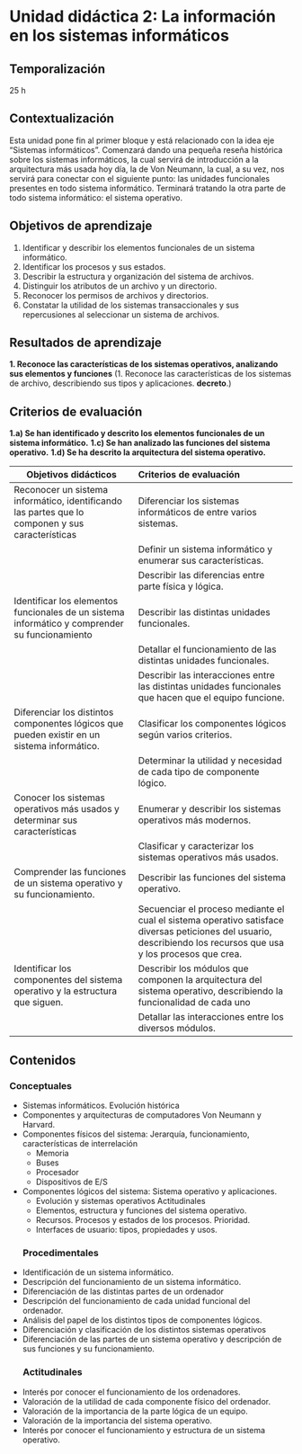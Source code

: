 # Unidad didáctica 2: La información en los sistemas informáticos

## Temporalización
25 h
## Contextualización

Esta unidad pone fin al primer bloque y está relacionado con la idea eje “Sistemas informáticos”. Comenzará dando una pequeña reseña histórica sobre los sistemas informáticos, la cual servirá de introducción a la arquitectura más usada hoy día, la de Von Neumann, la cual, a su vez, nos servirá para conectar con el siguiente punto: las unidades funcionales presentes en todo sistema informático. Terminará tratando la otra parte de todo sistema informático: el sistema operativo.

## Objetivos de aprendizaje

1. Identificar y describir los elementos funcionales de un sistema informático.
3. Identificar los procesos y sus estados.
4. Describir la estructura y organización del sistema de archivos.
5. Distinguir los atributos de un archivo y un directorio.
6. Reconocer los permisos de archivos y directorios.
7. Constatar la utilidad de los sistemas transaccionales y sus repercusiones al seleccionar un sistema de archivos.

## Resultados de aprendizaje

**1. Reconoce las características de los sistemas operativos, analizando sus elementos y funciones** (1. Reconoce las características de los sistemas de archivo, describiendo sus tipos y aplicaciones.  **decreto**.)

## Criterios de evaluación

**1.a) Se han identificado y descrito los elementos funcionales de un sistema informático.**
**1.c) Se han analizado las funciones del sistema operativo.**
**1.d) Se ha descrito la arquitectura del sistema operativo.**



| Objetivos didácticos                                                                             | Criterios de evaluación                                                                                                                                           |
|--------------------------------------------------------------------------------------------------|:------------------------------------------------------------------------------------------------------------------------------------------------------------------|
| Reconocer un sistema informático, identificando las partes que lo componen y sus características | Diferenciar los sistemas informáticos de entre varios sistemas.                                                                                                   |
|                                                                                                  | Definir un sistema informático y enumerar sus características.                                                                                                    |
|                                                                                                  | Describir las diferencias entre parte física y lógica.                                                                                                            |
| Identificar los elementos funcionales de un sistema informático y comprender su funcionamiento   | Describir las distintas unidades funcionales.                                                                                                                     |
|                                                                                                  | Detallar el funcionamiento de las distintas unidades funcionales.                                                                                                 |
|                                                                                                  | Describir las interacciones entre las distintas unidades funcionales que hacen que el equipo funcione.                                                            |
| Diferenciar los distintos componentes lógicos que pueden existir en un sistema informático.      | Clasificar los componentes lógicos según varios criterios.                                                                                                        |
|                                                                                                  | Determinar la utilidad y necesidad de cada tipo de componente lógico.                                                                                             |
| Conocer los sistemas operativos más usados y determinar sus características                      | Enumerar y describir los sistemas operativos más modernos.                                                                                                        |
|                                                                                                  | Clasificar y caracterizar los sistemas operativos más usados.                                                                                                     |
| Comprender las funciones de un sistema operativo y su funcionamiento.                            | Describir las funciones del sistema operativo.                                                                                                                    |
|                                                                                                  | Secuenciar el proceso mediante el cual el sistema operativo satisface diversas peticiones del usuario, describiendo los recursos que usa y los procesos que crea. |
| Identificar los componentes del sistema operativo y la estructura que siguen.                    | Describir los módulos que componen la arquitectura del sistema operativo, describiendo la funcionalidad de cada uno                                               |
|                                                                                                  | Detallar las interacciones entre los diversos módulos.                                                                                                            |

## Contenidos

### Conceptuales

-   Sistemas informáticos. Evolución histórica
-   Componentes y arquitecturas de computadores Von Neumann y Harvard.
-   Componentes físicos del sistema: Jerarquía, funcionamiento, características de interrelación
    - Memoria
    - Buses
    - Procesador
    - Dispositivos de E/S
-   Componentes lógicos del sistema: Sistema operativo y aplicaciones.
    - Evolución y sistemas operativos Actitudinales
    - Elementos, estructura y funciones del sistema operativo.
    - Recursos. Procesos y estados de los procesos. Prioridad.
    - Interfaces de usuario: tipos, propiedades y usos.
    ### Procedimentales
-  Identificación de un sistema informático.
-  Descripción del funcionamiento de un sistema informático.
-  Diferenciación de las distintas partes de un ordenador
- Descripción del funcionamiento de cada unidad funcional del ordenador.
- Análisis del papel de los distintos tipos de componentes lógicos.
- Diferenciación y clasificación de los distintos sistemas operativos
- Diferenciación de las partes de un sistema operativo y descripción de sus funciones y su funcionamiento.
    ### Actitudinales
- Interés por conocer el funcionamiento de los ordenadores.
- Valoración de la utilidad de cada componente físico del ordenador.
- Valoración de la importancia de la parte lógica de un equipo.
- Valoración de la importancia del sistema operativo.
- Interés por conocer el funcionamiento y estructura de un sistema operativo.

